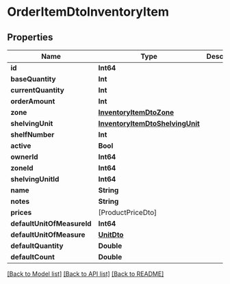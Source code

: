 # OrderItemDtoInventoryItem

## Properties
Name | Type | Description | Notes
------------ | ------------- | ------------- | -------------
**id** | **Int64** |  | [optional] 
**baseQuantity** | **Int** |  | [optional] 
**currentQuantity** | **Int** |  | [optional] 
**orderAmount** | **Int** |  | [optional] 
**zone** | [**InventoryItemDtoZone**](InventoryItemDtoZone.md) |  | [optional] 
**shelvingUnit** | [**InventoryItemDtoShelvingUnit**](InventoryItemDtoShelvingUnit.md) |  | [optional] 
**shelfNumber** | **Int** |  | [optional] 
**active** | **Bool** |  | [optional] 
**ownerId** | **Int64** |  | [optional] 
**zoneId** | **Int64** |  | [optional] 
**shelvingUnitId** | **Int64** |  | [optional] 
**name** | **String** |  | [optional] 
**notes** | **String** |  | [optional] 
**prices** | [ProductPriceDto] |  | [optional] 
**defaultUnitOfMeasureId** | **Int64** |  | [optional] 
**defaultUnitOfMeasure** | [**UnitDto**](UnitDto.md) |  | [optional] 
**defaultQuantity** | **Double** |  | [optional] 
**defaultCount** | **Double** |  | [optional] 

[[Back to Model list]](../README.md#documentation-for-models) [[Back to API list]](../README.md#documentation-for-api-endpoints) [[Back to README]](../README.md)



